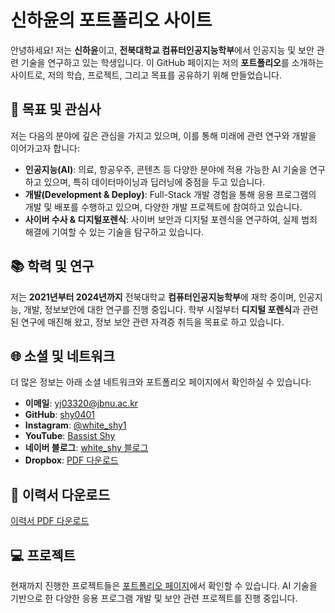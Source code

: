 # 신하윤의 포트폴리오 사이트

안녕하세요! 저는 **신하윤**이고, **전북대학교 컴퓨터인공지능학부**에서 인공지능 및 보안 관련 기술을 연구하고 있는 학생입니다. 이 GitHub 페이지는 저의 **포트폴리오**를 소개하는 사이트로, 저의 학습, 프로젝트, 그리고 목표를 공유하기 위해 만들었습니다.

## 🎯 목표 및 관심사
저는 다음의 분야에 깊은 관심을 가지고 있으며, 이를 통해 미래에 관련 연구와 개발을 이어가고자 합니다:
- **인공지능(AI)**: 의료, 항공우주, 콘텐츠 등 다양한 분야에 적용 가능한 AI 기술을 연구하고 있으며, 특히 데이터마이닝과 딥러닝에 중점을 두고 있습니다.
- **개발(Development & Deploy)**: Full-Stack 개발 경험을 통해 응용 프로그램의 개발 및 배포를 수행하고 있으며, 다양한 개발 프로젝트에 참여하고 있습니다.
- **사이버 수사 & 디지털포렌식**: 사이버 보안과 디지털 포렌식을 연구하여, 실제 범죄 해결에 기여할 수 있는 기술을 탐구하고 있습니다.

## 📚 학력 및 연구
저는 **2021년부터 2024년까지** 전북대학교 **컴퓨터인공지능학부**에 재학 중이며, 인공지능, 개발, 정보보안에 대한 연구를 진행 중입니다. 학부 시절부터 **디지털 포렌식**과 관련된 연구에 매진해 왔고, 정보 보안 관련 자격증 취득을 목표로 하고 있습니다.

## 🌐 소셜 및 네트워크
더 많은 정보는 아래 소셜 네트워크와 포트폴리오 페이지에서 확인하실 수 있습니다:
- **이메일**: [yj03320@jbnu.ac.kr](mailto:yj03320@jbnu.ac.kr)
- **GitHub**: [shy0401](https://github.com/shy0401)
- **Instagram**: [@white_shy1](https://www.instagram.com/white_shy1)
- **YouTube**: [Bassist Shy](https://www.youtube.com/@Bassist_shy)
- **네이버 블로그**: [white_shy 블로그](https://blog.naver.com/white_shy)
- **Dropbox**: [PDF 다운로드](https://www.dropbox.com/scl/fi/7sb3yv1f93aqvhlqso84w/2-1.pdf?rlkey=86y92qol5p70utebemfz4qwwk&st=ppk6wk5p&dl=0)

## 📄 이력서 다운로드
[이력서 PDF 다운로드](/uploads/resume.pdf)

## 💻 프로젝트
현재까지 진행한 프로젝트들은 [포트폴리오 페이지](https://shy0401.github.io/)에서 확인할 수 있습니다. AI 기술을 기반으로 한 다양한 응용 프로그램 개발 및 보안 관련 프로젝트를 진행 중입니다.
